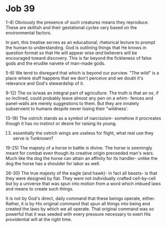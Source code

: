 # Job 39

1-4) Obviously the presence of such creatures means they reproduce.
  These are skittish and their gestational cycles vary based on the environmental factors.

In part, this treatise serves as an educational, rhetorical lecture to prompt the human to understanding.
  God is outlining things that He knows in question format so that He will appear wise _and_ believers will be encouraged toward discovery.
  This is far beyond the fickleness of false gods and the erudite naivete of man-made gods.


5-8) We tend to disregard that which is beyond our purview.
  "The wild" is a place where stuff happens that we don't perceive and we doubt it's relevance and God's stewardship of it.

9-12) The ox is/was an integral part of agriculture.
  The truth is that an ox, if so inclined, could probably leave almost any pen on a whim- fences and panel-walls are merely suggestions to them.
  But they are innately subservient to humans despite never losing their "wildness'.


13-18) The ostrich stands as a symbol of narcissism- somehow it procreates though it has no instinct or desire for raising its young.

13) essentially the ostrich wings are useless for flight, what real use they serve is ?unknown?

19-25) The majesty of a horse in battle is divine.
  The horse is seemingly meant for combat even though its creative origin preceeded man's wars.
  Much like the dog the horse can attain an affinity for its handler- unlike the dog the horse has a shoulder for labor as well.

26-30) The true majesty of the eagle (and hawk)- in fact all beasts- is that they were designed by fiat.
  They were not individually crafted cell-by-cell but by a universe that was spun into motion from a word which imbued laws and means to create such things.

It is not by God's direct, daily command that these beings operate, either.
  Rather, it is by His original command that spun all things into being and created the laws by which we all operate.
  That original command was so powerful that it was seeded with every pressure necessary to exert His providential will at the right time.
